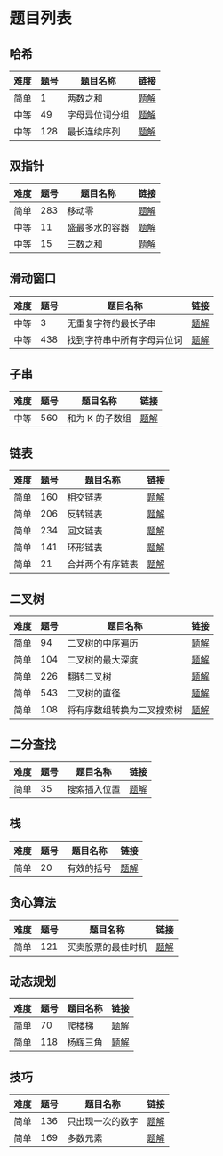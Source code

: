 # 题目列表

## 哈希

| **难度** | **题号** | **题目名称** | **链接** |
| -------- | -------- | ------------ | -------- |
| 简单     | 1        | 两数之和     | [题解](./Hot100_Easy.md#1-两数之和) |
| 中等     | 49       | 字母异位词分组 | [题解](./Hot100_Medium.md#49-字母异位词分组) |
| 中等     | 128      | 最长连续序列 | [题解](./Hot100_Medium.md#128-最长连续序列) |

## 双指针

| **难度** | **题号** | **题目名称** | **链接** |
| -------- | -------- | ------------ | -------- |
| 简单     | 283      | 移动零       | [题解](./Hot100_Medium.md#283-移动零) |
| 中等     | 11       | 盛最多水的容器 | [题解](./Hot100_Medium.md#11-盛最多水的容器) |
| 中等     | 15       | 三数之和     | [题解](./Hot100_Medium.md#15-三数之和) |

## 滑动窗口

| **难度** | **题号** | **题目名称**      | **链接**                                     |
| ------ | ------ | ------------- | ------------------------------------------ |
| 中等     | 3      | 无重复字符的最长子串    | [题解](./Hot100_Medium.md#3-无重复字符的最长子串)      |
| 中等     | 438    | 找到字符串中所有字母异位词 | [题解](./Hot100_Medium.md#438-找到字符串中所有字母异位词) |

## 子串

| **难度** | **题号** | **题目名称**  | **链接**                               |
| ------ | ------ | --------- | ------------------------------------ |
| 中等     | 560    | 和为 K 的子数组 | [题解](./Hot100_Medium.md#560-和为K的子数组) |

## 链表

| **难度** | **题号** | **题目名称** | **链接**                             |
| ------ | ------ | -------- | ---------------------------------- |
| 简单     | 160    | 相交链表     | [题解](./Hot100_Easy.md#160-相交链表)    |
| 简单     | 206    | 反转链表     | [题解](./Hot100_Easy.md#206-反转链表)    |
| 简单     | 234    | 回文链表     | [题解](./Hot100_Easy.md#234-回文链表)    |
| 简单     | 141    | 环形链表     | [题解](./Hot100_Easy.md#141-环形链表)    |
| 简单     | 21     | 合并两个有序链表 | [题解](./Hot100_Easy.md#21-合并两个有序链表) |

## 二叉树

| **难度** | **题号** | **题目名称** | **链接** |
| -------- | -------- | ------------ | -------- |
| 简单     | 94       | 二叉树的中序遍历 | [题解](./Hot100_Easy.md#94-二叉树的中序遍历) |
| 简单     | 104      | 二叉树的最大深度 | [题解](./Hot100_Easy.md#104-二叉树的最大深度) |
| 简单     | 226      | 翻转二叉树   | [题解](./Hot100_Easy.md#226-翻转二叉树) |
| 简单     | 543      | 二叉树的直径 | [题解](./Hot100_Easy.md#543-二叉树的直径) |
| 简单     | 108      | 将有序数组转换为二叉搜索树 | [题解](./Hot100_Easy.md#108-将有序数组转换为二叉搜索树) |

## 二分查找

| **难度** | **题号** | **题目名称** | **链接** |
| -------- | -------- | ------------ | -------- |
| 简单     | 35       | 搜索插入位置 | [题解](./Hot100_Easy.md#35-搜索插入位置) |

## 栈

| **难度** | **题号** | **题目名称** | **链接** |
| -------- | -------- | ------------ | -------- |
| 简单     | 20       | 有效的括号   | [题解](./Hot100_Easy.md#20-有效的括号) |

## 贪心算法

| **难度** | **题号** | **题目名称** | **链接** |
| -------- | -------- | ------------ | -------- |
| 简单     | 121      | 买卖股票的最佳时机 | [题解](./Hot100_Easy.md#121-买卖股票的最佳时机) |

## 动态规划

| **难度** | **题号** | **题目名称** | **链接** |
| -------- | -------- | ------------ | -------- |
| 简单     | 70       | 爬楼梯       | [题解](./Hot100_Easy.md#70-爬楼梯) |
| 简单     | 118      | 杨辉三角     | [题解](./Hot100_Easy.md#118-杨辉三角) |

## 技巧

| **难度** | **题号** | **题目名称** | **链接** |
| -------- | -------- | ------------ | -------- |
| 简单     | 136      | 只出现一次的数字 | [题解](./Hot100_Easy.md#136-只出现一次的数字) |
| 简单     | 169      | 多数元素     | [题解](./Hot100_Easy.md#169-多数元素) |
